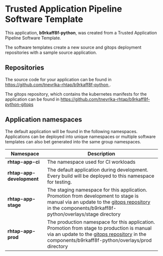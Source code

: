 # Trusted Application Pipeline Software Template

This application, **b9rkaff8f-python**, was created from a Trusted Application Pipeline Software Template.

The software templates create a new source and gitops deployment repositories with a sample source application. 

## Repositories

The source code for your application can be found in [https://github.com/tnevrlka-rhtap/b9rkaff8f-python ](https://github.com/tnevrlka-rhtap/b9rkaff8f-python ).
 
The gitops repository, which contains the kubernetes manifests for the application can be found in 
[https://github.com/tnevrlka-rhtap/b9rkaff8f-python-gitops ](https://github.com/tnevrlka-rhtap/b9rkaff8f-python-gitops ) 

## Application namespaces 

The default application will be found in the following namespaces. Applications can be deployed into unique namespaces or multiple software templates can also bet generated into the same group namespaces.  

|  Namespace   |  Description   |  
| -------- | -------- |
| **rhtap-app-ci** | The namespace used for CI workloads |
| **rhtap-app-development** | The default application during development. Every build will be deployed to this namespace for testing. |
| **rhtap-app-stage** | The staging namespace for this application. Promotion from development to stage is manual via an update to the [gitops repository](https://github.com/tnevrlka-rhtap/b9rkaff8f-python-gitops ) in the components/b9rkaff8f-python/overlays/stage directory |
| **rhtap-app-prod** | The production namespace for this application. Promotion from stage to production is manual via an update to the [gitops repository](https://github.com/tnevrlka-rhtap/b9rkaff8f-python-gitops ) in the components/b9rkaff8f-python/overlays/prod directory |